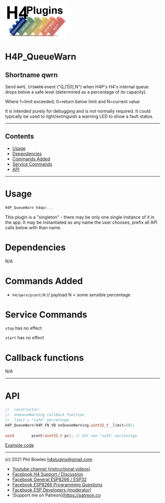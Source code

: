 ![H4P Flyer](../assets/DiagLogo.jpg)

# H4P_QueueWarn

## Shortname qwrn

Send `H4PE_SYSWARN` event ("Q,[1|0],N") when H4P's H4's internal queue drops below a safe level (determined as a percentage of its capacity).

Where 1=limit exceeded, 0=return below limit and N=current value

It is intended purely for debugging and is not normally required. It could typically be used to light/extinguish a warning LED to show a fault status.

---

## Contents

* [Usage](#usage)
* [Dependencies](#dependencies)
* [Commands Added](#commands-added)
* [Service Commands](#service-commands)
* [API](#api)

---

# Usage

```cpp
H4P_QueueWarn h4qw(...
```

This plugin is a "singleton" - there may be only one single instance of it in the app. 
It may be instantiated as any name the user chooses, prefix all API calls below with than name.

# Dependencies

N/A

# Commands Added

* `h4/qwrn/pcent/N` // payload N = some sensible percentage

# Service Commands

`stop` has no effect

`start` has no effect

# Callback functions

N/A

---

# API

```cpp
//  constructor:
//  onQueueWarning callback function
//  limit = "safe" percentage
H4P_QueueWarn(H4P_FN_VB onQueueWarning,uint32_t _limit=50);

void        pcent(uint32_t pc); // Set new "safe" percentage
```

[Example code](../examples/03_DIAGNOSTICS/H4P_QueueWarn/H4P_QueueWarn.ino)

---

(c) 2021 Phil Bowles h4plugins@gmail.com

* [Youtube channel (instructional videos)](https://www.youtube.com/channel/UCYi-Ko76_3p9hBUtleZRY6g)
* [Facebook H4  Support / Discussion](https://www.facebook.com/groups/444344099599131/)
* [Facebook General ESP8266 / ESP32](https://www.facebook.com/groups/2125820374390340/)
* [Facebook ESP8266 Programming Questions](https://www.facebook.com/groups/esp8266questions/)
* [Facebook ESP Developers (moderator)](https://www.facebook.com/groups/ESP8266/)
* [Support me on Patreon](https://patreon.co